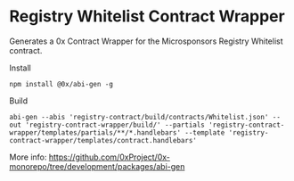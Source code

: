 # Registry Whitelist Contract Wrapper
Generates a 0x Contract Wrapper for the Microsponsors Registry Whitelist contract.

Install
```
npm install @0x/abi-gen -g
```

Build
```
abi-gen --abis 'registry-contract/build/contracts/Whitelist.json' --out 'registry-contract-wrapper/build/' --partials 'registry-contract-wrapper/templates/partials/**/*.handlebars' --template 'registry-contract-wrapper/templates/contract.handlebars'
```

More info:
https://github.com/0xProject/0x-monorepo/tree/development/packages/abi-gen
